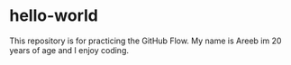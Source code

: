 # hello-world
This repository is for practicing the GitHub Flow.
My name is Areeb im 20 years of age and I enjoy coding. 
